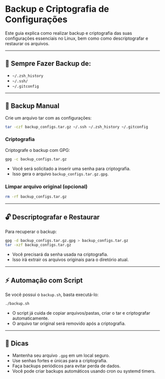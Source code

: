 # Backup e Criptografia de Configurações

Este guia explica como realizar backup e criptografia das suas configurações essenciais no Linux, bem como como descriptografar e restaurar os arquivos.

---

## 🔹 Sempre Fazer Backup de:

- `~/.zsh_history`
- `~/.ssh/`
- `~/.gitconfig`

---

## 💾 Backup Manual

Crie um arquivo tar com as configurações:

```bash
tar -czf backup_configs.tar.gz ~/.ssh ~/.zsh_history ~/.gitconfig
```

### Criptografia

Criptografe o backup com GPG:

```bash
gpg -c backup_configs.tar.gz
```

- Você será solicitado a inserir uma senha para criptografia.
- Isso gera o arquivo `backup_configs.tar.gz.gpg`.

### Limpar arquivo original (opcional)

```bash
rm -rf backup_configs.tar.gz
```

---

## 🔓 Descriptografar e Restaurar

Para recuperar o backup:

```bash
gpg -d backup_configs.tar.gz.gpg > backup_configs.tar.gz
tar -xzf backup_configs.tar.gz
```

- Você precisará da senha usada na criptografia.
- Isso irá extrair os arquivos originais para o diretório atual.

---

## ⚡ Automação com Script

Se você possui o `backup.sh`, basta executá-lo:

```bash
./backup.sh
```

- O script já cuida de copiar arquivos/pastas, criar o tar e criptografar automaticamente.
- O arquivo tar original será removido após a criptografia.

---

## 📝 Dicas

- Mantenha seu arquivo `.gpg` em um local seguro.
- Use senhas fortes e únicas para a criptografia.
- Faça backups periódicos para evitar perda de dados.
- Você pode criar backups automáticos usando cron ou systemd timers.
